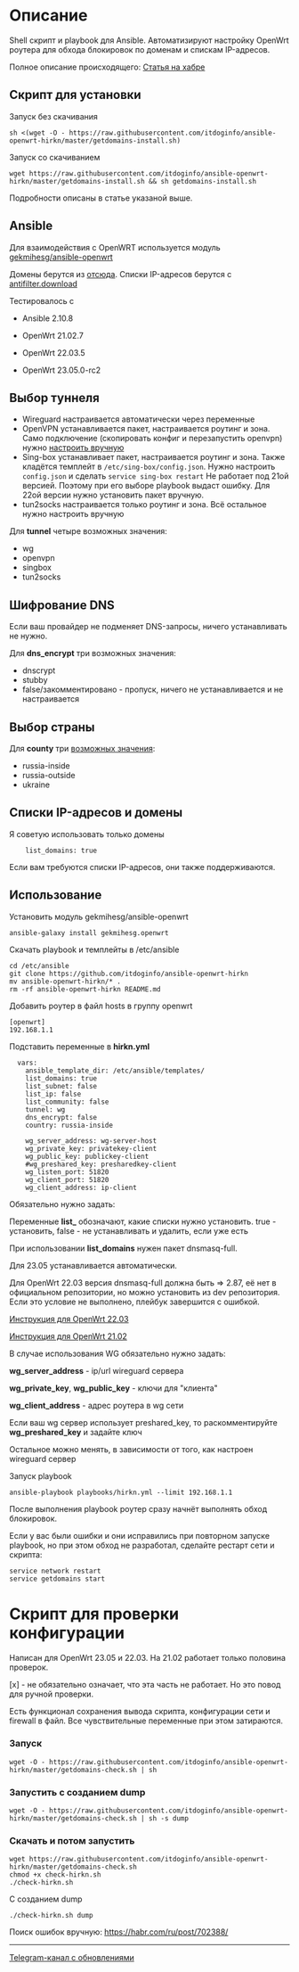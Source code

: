 # Описание
Shell скрипт и playbook для Ansible. Автоматизируют настройку OpenWrt роутера для обхода блокировок по доменам и спискам IP-адресов.

Полное описание происходящего: [Статья на хабре](!!)

## Скрипт для установки
Запуск без скачивания
```
sh <(wget -O - https://raw.githubusercontent.com/itdoginfo/ansible-openwrt-hirkn/master/getdomains-install.sh)
```

Запуск со скачиванием
```
wget https://raw.githubusercontent.com/itdoginfo/ansible-openwrt-hirkn/master/getdomains-install.sh && sh getdomains-install.sh
```

Подробности описаны в статье указаной выше.

## Ansible
Для взаимодействия c OpenWRT используется модуль [gekmihesg/ansible-openwrt](https://github.com/gekmihesg/ansible-openwrt)

Домены берутся из [отсюда](https://github.com/itdoginfo/allow-domains). Списки IP-адресов берутся с [antifilter.download](https://antifilter.download/)

Тестировалось с
- Ansible 2.10.8

- OpenWrt 21.02.7
- OpenWrt 22.03.5
- OpenWrt 23.05.0-rc2

## Выбор туннеля
- Wireguard настраивается автоматически через переменные
- OpenVPN устанавливается пакет, настраивается роутинг и зона. Само подключение (скопировать конфиг и перезапустить openvpn) нужно [настроить вручную](https://itdog.info/nastrojka-klienta-openvpn-na-openwrt/)
- Sing-box устанавливает пакет, настраивается роутинг и зона. Также кладётся темплейт в `/etc/sing-box/config.json`. Нужно настроить `config.json` и сделать `service sing-box restart`
Не работает под 21ой версией. Поэтому при его выборе playbook выдаст ошибку.
Для 22ой версии нужно установить пакет вручную.
- tun2socks настраивается только роутинг и зона. Всё остальное нужно настроить вручную

Для **tunnel** четыре возможных значения:
- wg
- openvpn
- singbox
- tun2socks

## Шифрование DNS
Если ваш провайдер не подменяет DNS-запросы, ничего устанавливать не нужно.

Для **dns_encrypt** три возможных значения:
- dnscrypt
- stubby
- false/закомментировано - пропуск, ничего не устанавливается и не настраивается

## Выбор страны
 Для **county** три [возможных значения](https://github.com/itdoginfo/allow-domains):
- russia-inside
- russia-outside
- ukraine

## Списки IP-адресов и домены
Я советую использовать только домены
```
    list_domains: true
```
Если вам требуются списки IP-адресов, они также поддерживаются.

## Использование

Установить модуль gekmihesg/ansible-openwrt

```
ansible-galaxy install gekmihesg.openwrt
```

Скачать playbook и темплейты в /etc/ansible

```
cd /etc/ansible
git clone https://github.com/itdoginfo/ansible-openwrt-hirkn
mv ansible-openwrt-hirkn/* .
rm -rf ansible-openwrt-hirkn README.md
```

Добавить роутер в файл hosts в группу openwrt
```
[openwrt]
192.168.1.1
```

Подставить переменные в **hirkn.yml**
```
  vars:
    ansible_template_dir: /etc/ansible/templates/
    list_domains: true
    list_subnet: false
    list_ip: false
    list_community: false
    tunnel: wg
    dns_encrypt: false
    country: russia-inside

    wg_server_address: wg-server-host
    wg_private_key: privatekey-client
    wg_public_key: publickey-client
    #wg_preshared_key: presharedkey-client
    wg_listen_port: 51820
    wg_client_port: 51820
    wg_client_address: ip-client
```

Обязательно нужно задать:

Переменные **list_** обозначают, какие списки нужно установить. true - установить, false - не устанавливать и удалить, если уже есть

При использовании **list_domains** нужен пакет dnsmasq-full.

Для 23.05 устанавливается автоматически.

Для OpenWrt 22.03 версия dnsmasq-full должна быть => 2.87, её нет в официальном репозитории, но можно установить из dev репозитория. Если это условие не выполнено, плейбук завершится с ошибкой.

[Инструкция для OpenWrt 22.03](https://t.me/itdoginf/12)

[Инструкция для OpenWrt 21.02](https://t.me/itdoginfo/8)

В случае использования WG обязательно нужно задать:

**wg_server_address** - ip/url wireguard сервера

**wg_private_key**, **wg_public_key** - ключи для "клиента"

**wg_client_address** - адрес роутера в wg сети

Если ваш wg сервер использует preshared_key, то раскомментируйте **wg_preshared_key** и задайте ключ

Остальное можно менять, в зависимости от того, как настроен wireguard сервер

Запуск playbook
```
ansible-playbook playbooks/hirkn.yml --limit 192.168.1.1
```

После выполнения playbook роутер сразу начнёт выполнять обход блокировок.

Если у вас были ошибки и они исправились при повторном запуске playbook, но при этом обход не разработал, сделайте рестарт сети и скрипта:
```
service network restart
service getdomains start
```

# Скрипт для проверки конфигурации

Написан для OpenWrt 23.05 и 22.03. На 21.02 работает только половина проверок.

[x] - не обязательно означает, что эта часть не работает. Но это повод для ручной проверки.

Есть функционал сохранения вывода скрипта, конфигурации сети и firewall в файл. Все чувствительные переменные при этом затираются.

### Запуск
```
wget -O - https://raw.githubusercontent.com/itdoginfo/ansible-openwrt-hirkn/master/getdomains-check.sh | sh
```

### Запустить с созданием dump
```
wget -O - https://raw.githubusercontent.com/itdoginfo/ansible-openwrt-hirkn/master/getdomains-check.sh | sh -s dump
```

### Скачать и потом запустить
```
wget https://raw.githubusercontent.com/itdoginfo/ansible-openwrt-hirkn/master/getdomains-check.sh
chmod +x check-hirkn.sh
./check-hirkn.sh
```

С созданием dump
```
./check-hirkn.sh dump
```

Поиск ошибок вручную: https://habr.com/ru/post/702388/

---

[Telegram-канал с обновлениями](https://t.me/+lW1HmBO_Fa00M2Iy)